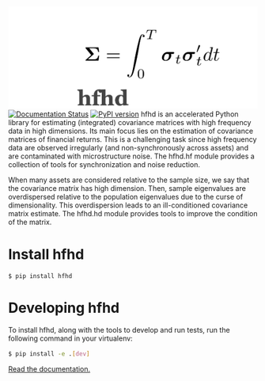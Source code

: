 
![logo](https://github.com/jpwoeltjen/hfhd/blob/master/docs/img/logo_full.png)
[![Documentation Status](https://readthedocs.org/projects/hfhd/badge/?version=latest)](https://hfhd.readthedocs.io/en/latest/?badge=latest)
[![PyPI version](https://badge.fury.io/py/hfhd.svg)](https://badge.fury.io/py/hfhd)
hfhd is an accelerated Python library for estimating (integrated) covariance matrices with high frequency data in high dimensions. Its main focus lies on the estimation of covariance matrices of financial returns. This is a challenging task since high frequency data are observed irregularly (and non-synchronously across assets) and are contaminated with microstructure noise. The hfhd.hf module provides a collection of tools for synchronization and noise reduction.

When many assets are considered relative to the sample size, we say that the covariance matrix has high dimension. Then, sample eigenvalues are overdispersed relative to the population eigenvalues due to the curse of dimensionality. This overdispersion leads to an ill-conditioned covariance matrix estimate. The hfhd.hd module provides tools to improve the condition of the matrix. 

# Install hfhd
```bash
$ pip install hfhd
```

# Developing hfhd
To install hfhd, along with the tools to develop and run tests, run the following command in your virtualenv:

```bash
$ pip install -e .[dev]
```

[Read the documentation.](https://hfhd.readthedocs.io/en/latest/)
